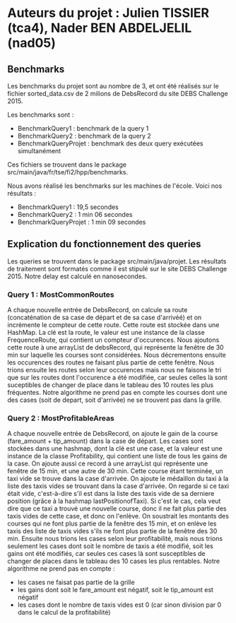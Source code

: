 # Auteurs du projet : Julien TISSIER (tca4), Nader BEN ABDELJELIL (nad05)

## Benchmarks

Les benchmarks du projet sont au nombre de 3, et ont été réalisés sur le fichier sorted_data.csv de 2 milions de DebsRecord du site DEBS Challenge 2015.

Les benchmarks sont :
- BenchmarkQuery1 : benchmark de la query 1
- BenchmarkQuery2 : benchmark de la query 2
- BenchmarkQueryProjet : benchmark des deux query exécutées simultanément

Ces fichiers se trouvent dans le package src/main/java/fr/tse/fi2/hpp/benchmarks.

Nous avons réalisé les benchmarks sur les machines de l'école. Voici nos résultats :

- BenchmarkQuery1 : 19,5 secondes
- BenchmarkQuery2 : 1 min 06 secondes
- BenchmarkQueryProjet : 1 min 09 secondes

## Explication du fonctionnement des queries

Les queries se trouvent dans le package src/main/java/projet. Les résultats de traitement sont formatés comme il est stipulé sur le site DEBS Challenge 2015. Notre delay est calculé en nanosecondes.

### Query 1 : MostCommonRoutes

A chaque nouvelle entrée de DebsRecord, on calcule sa route (concaténation de sa case de départ et de sa case d'arrivéé) et on incrémente le compteur de cette route. Cette route est stockée dans une HashMap. La clé est la route, le valeur est une instance de la classe FrequenceRoute, qui contient un compteur d'occurences. Nous ajoutons cette route à une arrayList de debsRecord, qui représente la fenêtre de 30 min sur laquelle les courses sont considérées. Nous décrementons ensuite les occurences des routes ne faisant plus partie de cette fenêtre. Nous trions ensuite les routes selon leur occurences mais nous ne faisons le tri que sur les routes dont l'occurence a été modifiée, car seules celles là sont suceptibles de changer de place dans le tableau des 10 routes les plus fréquentes.
Notre algorithme ne prend pas en compte les courses dont une des cases (soit de depart, soit d'arrivée) ne se trouvent pas dans la grille.

### Query 2 : MostProfitableAreas

A chaque nouvelle entrée de DebsRecord, on ajoute le gain de la course (fare_amount + tip_amount) dans la case de départ. Les cases sont stockées dans une hashmap, dont la clé est une case, et la valeur est une instance de la classe Profitability, qui contient une liste de tous les gains de la case. On ajoute aussi ce record à une arrayList qui représente une fenêtre de 15 min, et une autre de 30 min. Cette course étant terminée, un taxi vide se trouve dans la case d'arrivée. On ajoute le médaillon du taxi à la liste des taxis vides se trouvant dans la case d'arrivée. On regarde si ce taxi était vide, c'est-à-dire s'il est dans la liste des taxis vide de sa derniere position (grâce à la hashmap lastPositionofTaxi). Si c'est le cas, cela veut dire que ce taxi a trouvé une nouvelle course, donc il ne fait plus partie des taxis vides de cette case, et donc on l'enlève. On soustrait les montants des courses qui ne font plus partie de la fenêtre des 15 min, et on enlève les taxis des liste de taxis vides s'ils ne font plus partie de la fenêtre des 30 min. Ensuite nous trions les cases selon leur profitabilité, mais nous trions seulement les cases dont soit le nombre de taxis a été modifié, soit les gains ont été modifiés, car seules ces cases là sont susceptibles de changer de places dans le tableau des 10 cases les plus rentables.
Notre algorithme ne prend pas en compte :
- les cases ne faisat pas partie de la grille
- les gains dont soit le fare_amount est négatif, soit le tip_amount est négatif
- les cases dont le nombre de taxis vides est 0 (car sinon division par 0 dans le calcul de la profitabilité)


